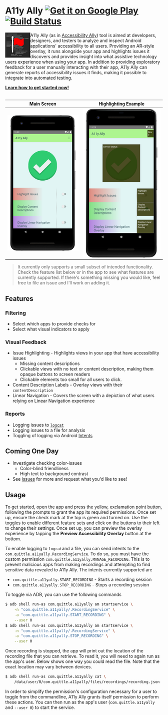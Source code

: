 # A11y Ally [<img alt="Get it on Google Play" src="https://play.google.com/intl/en_gb/badges/images/generic/en_badge_web_generic.png" height="50px" align="top" />](https://play.google.com/store/apps/details?id=com.quittle.a11yally) [![Build Status](https://github.com/quittle/a11y-ally/workflows/Build/badge.svg)](https://github.com/quittle/a11y-ally/actions?query=workflow%3ABuild)

<img align="left" src="app/src/main/custom-res/icon.svg" alt="A11y Ally Logo" height="80px" />
A11y Ally (as in <a href="https://a11yproject.com/about/#what-does-the-term-a11y-mean">Accessibility Ally</a>)
tool is aimed at developers, designers, and testers to analyze and inspect Android applications'
accessibility to all users. Providing an AR-style overlay, it runs alongside your app and highlights
issues it discovers and provides insight into what assistive technology users experience when using
your app. In addition to providing exploratory feedback for a user manually interacting with their app,
A11y Ally can generate reports of accessibility issues it finds, making it possible to integrate into
automated testing.

**[Learn how to get started now!](GETTING_STARTED.md)**
<br />
<br />

| Main Screen                                                                   | Highlighting Example                                                                          |
| ----------------------------------------------------------------------------- | --------------------------------------------------------------------------------------------- |
| ![](app/src/main/play/listings/en-US/graphics/phone-screenshots/004_main.png) | ![](app/src/main/play/listings/en-US/graphics/phone-screenshots/005_content_descriptions.png) |

> It currently only supports a small subset of intended functionality. Check the feature list below
> or in the app to see what features are currently supported. If there's something missing you would
> like, feel free to file an issue and I'll work on adding it.

## Features

### Filtering

- Select which apps to provide checks for
- Select what visual indicators to apply

### Visual Feedback

- Issue Highlighting - Highlights views in your app that have accessibility issues
  - Missing content descriptions
  - Clickable views with no text or content description, making them opaque buttons to screen readers
  - Clickable elements too small for all users to click.
- Content Description Labels - Overlay views with their `contentDescription`
- Linear Navigation - Covers the screen with a depiction of what users relying on Linear Navigation experience

### Reports

- Logging issues to [`logcat`](https://developer.android.com/studio/command-line/logcat)
- Logging issues to a file for analysis
- Toggling of logging via Android [Intents](https://developer.android.com/guide/components/intents-filters)

## Coming One Day

- Investigate checking color-issues
  - Color-blind friendliness
  - High text to background contrast
- See [issues](https://github.com/quittle/a11y-ally/issues) for more and request what you'd like to see!

## Usage

To get started, open the app and press the yellow, exclamation point button, following the prompts to
grant the app its required permissions. Once set up, ensure the check mark at the top is green and turned on.
Use the toggles to enable different feature sets and click on the buttons to their left to change their
settings. Once set up, you can preview the overlay experience by tapping the **Preview Accessibility Overlay**
button at the bottom.

To enable logging to `logcat`and a file, you can send intents to the
`com.quittle.a11yally.RecordingService`. To do so, you must have the custom permission
`com.quittle.a11yally.MANAGE_RECORDING`. This is to prevent malicious apps from making recordings and
attempting to find sensitive data revealed to A11y Ally. The intents currently supported are

- `com.quittle.a11yally.START_RECORDING` - Starts a recording session
- `com.quittle.a11yally.STOP_RECORDING` - Stops a recording session

To toggle via ADB, you can use the following commands

```sh
$ adb shell run-as com.quittle.a11yally am startservice \
    -n "com.quittle.a11yally/.RecordingService" \
    -a "com.quittle.a11yally.START_RECORDING" \
    --user 0
$ adb shell run-as com.quittle.a11yally am startservice \
    -n "com.quittle.a11yally/.RecordingService" \
    -a "com.quittle.a11yally.STOP_RECORDING" \
    --user 0
```

Once recording is stopped, the app will print out the location of the recording file that you can
retrieve. To read it, you will need to again run as the app's user. Below shows one way you could
read the file. Note that the exact location may vary between devices.

```sh
$ adb shell run-as com.quittle.a11yally cat \
    /data/user/0/com.quittle.a11yally/files/recordings/recording.json
```

In order to simplify the permission's configuration necessary for a user to toggle from the
commandline, A11y Ally grants itself permission to perform these actions. You can then run as the
app's user (`com.quittle.a11yally` and `--user 0`) to start the service.
